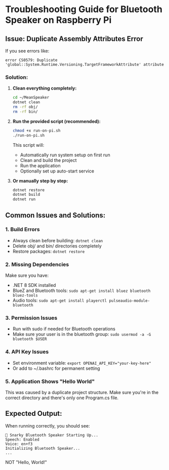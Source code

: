 # Troubleshooting Guide for Bluetooth Speaker on Raspberry Pi

## Issue: Duplicate Assembly Attributes Error

If you see errors like:
```
error CS0579: Duplicate 'global::System.Runtime.Versioning.TargetFrameworkAttribute' attribute
```

### Solution:

1. **Clean everything completely:**
   ```bash
   cd ~/MeanSpeaker
   dotnet clean
   rm -rf obj/
   rm -rf bin/
   ```

2. **Run the provided script (recommended):**
   ```bash
   chmod +x run-on-pi.sh
   ./run-on-pi.sh
   ```
   
   This script will:
   - Automatically run system setup on first run
   - Clean and build the project
   - Run the application
   - Optionally set up auto-start service

3. **Or manually step by step:**
   ```bash
   dotnet restore
   dotnet build
   dotnet run
   ```

## Common Issues and Solutions:

### 1. Build Errors
- Always clean before building: `dotnet clean`
- Delete obj/ and bin/ directories completely
- Restore packages: `dotnet restore`

### 2. Missing Dependencies
Make sure you have:
- .NET 8 SDK installed
- BlueZ and Bluetooth tools: `sudo apt-get install bluez bluetooth bluez-tools`
- Audio tools: `sudo apt-get install playerctl pulseaudio-module-bluetooth`

### 3. Permission Issues
- Run with sudo if needed for Bluetooth operations
- Make sure your user is in the bluetooth group: `sudo usermod -a -G bluetooth $USER`

### 4. API Key Issues
- Set environment variable: `export OPENAI_API_KEY="your-key-here"`
- Or add to ~/.bashrc for permanent setting

### 5. Application Shows "Hello World"
This was caused by a duplicate project structure. Make sure you're in the correct directory and there's only one Program.cs file.

## Expected Output:
When running correctly, you should see:
```
🎵 Snarky Bluetooth Speaker Starting Up...
Speech: Enabled
Voice: en+f3
Initializing Bluetooth Speaker...
...
```

NOT "Hello, World!"
